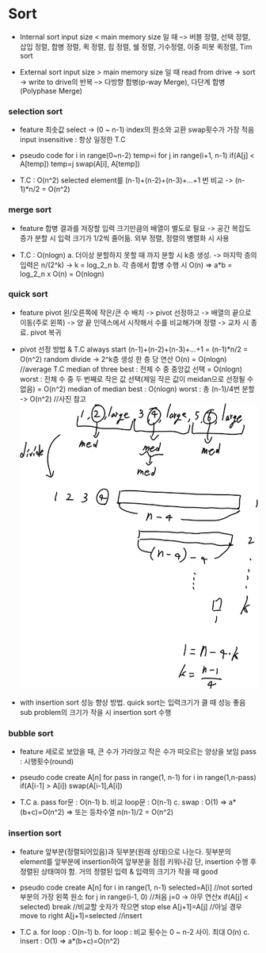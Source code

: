 # Sort
- Internal sort
input size < main memory size 일 때
–> 버블 정렬, 선택 정렬, 삽입 정렬, 합병 정렬, 퀵 정렬, 힙 정렬, 쉘 정렬, 기수정렬, 이중 피봇 퀵정렬, Tim sort

- External sort
input size > main memory size 일 때
read from drive -> sort -> write to drive의 반복
–> 다방향 합병(p-way Merge), 다단계 합병(Polyphase Merge)

### selection sort
- feature
최솟값 select -> (0 ~ n-1) index의 원소와 교환
swap횟수가 가장 적음
input insensitive : 항상 일정한 T.C

- pseudo code
for i in range(0~n-2)
    temp=i
    for j in range(i+1, n-1)
        if(A[j] < A[temp]) temp=j
    swap(A[i], A[temp])

- T.C : O(n^2)
selected element를 (n-1)+(n-2)+(n-3)+...+1 번 비교
-> (n-1)*n/2 = O(n^2)

### merge sort
- feature
합병 결과를 저장할 입력 크기만큼의 배열이 별도로 필요 -> 공간 복잡도 증가
분할 시 입력 크기가 1/2씩 줄어듦.
외부 정렬, 정렬의 병렬화 시 사용

- T.C : O(nlogn)
a. 더이상 분할하지 못할 때 까지 분할 시 k층 생성.
-> 마지막 층의 입력은 n/(2^k)
-> k = log_2_n
b. 각 층에서 합병 수행 시 O(n)
=> a*b = log_2_n x O(n) = O(nlogn)

### quick sort
- feature
pivot 왼/오른쪽에 작은/큰 수 배치
-> pivot 선정하고
-> 배열의 끝으로 이동(주로 왼쪽)
-> 양 끝 인덱스에서 시작해서 수를 비교해가며 정렬
-> 교차 시 종료. pivot 복귀

- pivot 선정 방법 & T.C
always start
    (n-1)+(n-2)+(n-3)+...+1
    = (n-1)*n/2 
    = O(n^2)
random
    divide -> 2^k층 생성
    한 층 당 연산 O(n)
    = O(nlogn)  //average T.C
median of three
    best : 전체 수 중 중앙값 선택 = O(nlogn)
    worst : 전체 수 중 두 번째로 작은 값 선택(제일 작은 값이 meidan으로 선정될 수 없음) = O(n^2)
median of median
    best : O(nlogn)
    worst : 총 (n-1)/4번 분할 -> O(n^2) //사진 참고
    ![alt text](image.png)

- with insertion sort
성능 향상 방법. quick sort는 입력크기가 클 때 성능 좋음
sub problem의 크기가 작을 시 insertion sort 수행

### bubble sort
- feature
세로로 보았을 때, 큰 수가 가라앉고 작은 수가 떠오르는 양상을 보임
pass : 시행횟수(round)

- pseudo code
create A[n]
for pass in range(1, n-1)
    for i in range(1,n-pass)
        if(A[i-1] > A[i]) swap(A[i-1],A[i])

- T.C
a. pass for문 : O(n-1)
b. 비교 loop문 : O(n-1)
c. swap : O(1)
=> a*(b+c)=O(n^2)
=> 또는 등차수열 n(n-1)/2 = O(n^2)

### insertion sort
- feature
앞부분(정렬되어있음)과 뒷부분(원래 상태)으로 나눈다.
뒷부분의 element를 앞부분에 insertion하여 앞부분을 점점 키워나감
단, insertion 수행 후 정렬된 상태여야 함.
거의 정렬된 입력 & 입력의 크기가 작을 때 good

- pseudo code
create A[n]
for i in range(1, n-1)
    selected=A[i]   //not sorted 부분의 가장 왼쪽 원소
    for j in range(i-1, 0)  //처음 j=0 -> 아무 연산x
        if(A[j] < selected) break   //비교할 숫자가 작으면 stop
        else A[j+1]=A[j]     //아닐 경우 move to right
    A[j+1]=selected     //insert

- T.C
a. for loop : O(n-1)
b. for loop : 비교 횟수는 0 ~ n-2 사이. 최대 O(n)
c. insert : O(1)
=> a*(b+c)=O(n^2)
